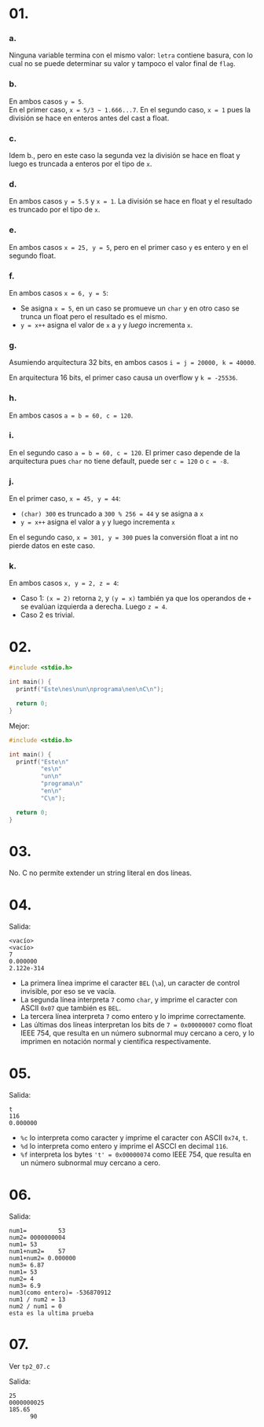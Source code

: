 # 01.

### a.

Ninguna variable termina con el mismo valor:
`letra` contiene basura, con lo cual no se puede determinar su valor y tampoco el valor final de `flag`.

### b.

En ambos casos `y = 5`.  
En el primer caso, `x = 5/3 ~ 1.666...7`. En el segundo caso, `x = 1` pues la división se hace en enteros antes del cast a float.

### c.

Idem b., pero en este caso la segunda vez la división se hace en float y luego es truncada a enteros por el tipo de `x`.

### d.

En ambos casos `y = 5.5` y `x = 1`. La división se hace en float y el resultado es truncado por el tipo de `x`.

### e.

En ambos casos `x = 25, y = 5`, pero en el primer caso `y` es entero y en el segundo float.

### f.

En ambos casos `x = 6, y = 5`:

- Se asigna `x = 5`, en un caso se promueve un `char` y en otro caso se trunca un float pero el resultado es el mismo.
- `y = x++` asigna el valor de `x` a `y` y _luego_ incrementa `x`.

### g.

Asumiendo arquitectura 32 bits, en ambos casos `i = j = 20000, k = 40000`.

En arquitectura 16 bits, el primer caso causa un overflow y `k = -25536`.

### h.

En ambos casos `a = b = 60, c = 120`.

### i.

En el segundo caso `a = b = 60, c = 120`. El primer caso depende de la arquitectura pues `char` no tiene default, puede ser `c = 120` o `c = -8`.

### j.

En el primer caso, `x = 45, y = 44`:

- `(char) 300` es truncado a `300 % 256 = 44` y se asigna a `x`
- `y = x++` asigna el valor a `y` y luego incrementa `x`

En el segundo caso, `x = 301, y = 300` pues la conversión float a int no pierde datos en este caso.

### k.

En ambos casos `x, y = 2, z = 4`:

- Caso 1: `(x = 2)` retorna `2`, y `(y = x)` también ya que los operandos de `+` se evalúan izquierda a derecha. Luego `z = 4`.
- Caso 2 es trivial.

# 02.

```c
#include <stdio.h>

int main() {
  printf("Este\nes\nun\nprograma\nen\nC\n");

  return 0;
}
```

Mejor:

```c
#include <stdio.h>

int main() {
  printf("Este\n"
         "es\n"
         "un\n"
         "programa\n"
         "en\n"
         "C\n");

  return 0;
}
```

# 03.

No. C no permite extender un string literal en dos líneas.

# 04.

Salida:

```
<vacío>
<vacío>
7
0.000000
2.122e-314
```

- La primera línea imprime el caracter `BEL` (`\a`), un caracter de control invisible, por eso se ve vacía.
- La segunda línea interpreta `7` como `char`, y imprime el caracter con ASCII `0x07` que también es `BEL`.
- La tercera línea interpreta `7` como entero y lo imprime correctamente.
- Las últimas dos líneas interpretan los bits de `7 = 0x00000007` como float IEEE 754, que resulta en un número subnormal muy cercano a cero, y lo imprimen en notación normal y científica respectivamente.

# 05.

Salida:

```
t
116
0.000000
```

- `%c` lo interpreta como caracter y imprime el caracter con ASCII `0x74`, `t`.
- `%d` lo interpreta como entero y imprime el ASCCI en decimal `116`.
- `%f` interpreta los bytes `'t' = 0x00000074` como IEEE 754, que resulta en un número subnormal muy cercano a cero.

# 06.

Salida:

```
num1=         53
num2= 0000000004
num1= 53
num1+num2=    57
num1+num2= 0.000000
num3= 6.87
num1= 53
num2= 4
num3= 6.9
num3(como entero)= -536870912
num1 / num2 = 13
num2 / num1 = 0
esta es la ultima prueba
```

# 07.

Ver `tp2_07.c`

Salida:

```
25
0000000025
185.65
      90
```

